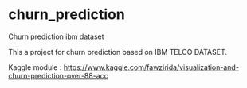 # churn_prediction
Churn prediction ibm dataset

This a project for churn prediction based on IBM TELCO DATASET.

Kaggle module : https://www.kaggle.com/fawzirida/visualization-and-churn-prediction-over-88-acc


